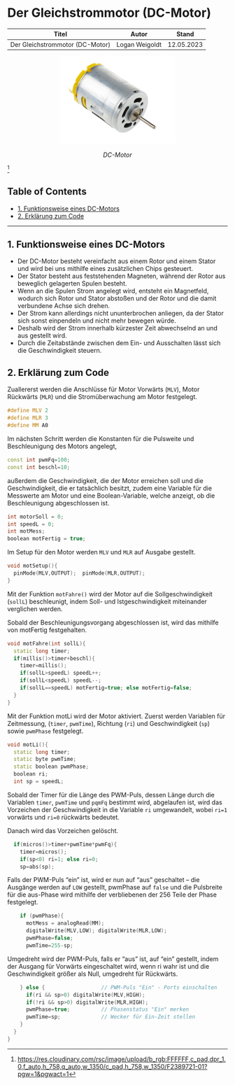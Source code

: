 # Der Gleichstrommotor (DC-Motor)

<div align = "center">
<table>
  <thead>
    <tr>
      <th align = "center">Titel</th>
      <th align = "center">Autor</th>
      <th align = "center">Stand</th>
    </tr>
  </thead>
  <tbody>
    <tr>
      <td align = "center">Der Gleichstrommotor (DC-Motor)</td>
      <td align = "center">Logan Weigoldt</td>
      <td align = "center">12.05.2023</td>
    </tr>
  </tbody>
</table>
</div>

<div align = "center">
  <img src = "DC-Motor.png" alt = "DC-Motor" width = "auto" height = "200">
<p><i>DC-Motor</i></p>
</div>

[^1]

## Table of Contents

- [1. Funktionsweise eines DC-Motors](#1-funktionsweise-eines-dc-motors)
- [2. Erklärung zum Code](#2-erklärung-zum-code)

---

## 1. Funktionsweise eines DC-Motors

- Der DC-Motor besteht vereinfacht aus einem Rotor und einem Stator und wird bei uns mithilfe eines zusätzlichen Chips gesteuert.
- Der Stator besteht aus feststehenden Magneten, während der Rotor aus beweglich gelagerten Spulen besteht.
- Wenn an die Spulen Strom angelegt wird, entsteht ein Magnetfeld, wodurch sich Rotor und Stator abstoßen und der Rotor und die damit verbundene Achse sich drehen.
- Der Strom kann allerdings nicht ununterbrochen anliegen, da der Stator sich sonst einpendeln und nicht mehr bewegen würde.
- Deshalb wird der Strom innerhalb kürzester Zeit abwechselnd an und aus gestellt wird.
- Durch die Zeitabstände zwischen dem Ein- und Ausschalten lässt sich die Geschwindigkeit steuern.

## 2. Erklärung zum Code

Zuallererst werden die Anschlüsse für Motor Vorwärts (`MLV`), Motor Rückwärts (`MLR`) und die Stromüberwachung am Motor festgelegt.

```C++
#define MLV 2        
#define MLR 3
#define MM A0
```

Im nächsten Schritt werden die Konstanten für die Pulsweite und Beschleunigung des Motors angelegt,

```C++
const int pwmFq=100;  
const int beschl=10;			
```

außerdem die Geschwindigkeit, die der Motor erreichen soll und die Geschwindigkeit, die er tatsächlich besitzt, zudem eine Variable für die Messwerte am Motor und eine Boolean-Variable, welche anzeigt, ob die Beschleunigung abgeschlossen ist.

```C++
int motorSoll = 0;    
int speedL = 0;     
int motMess;          
boolean motFertig = true;
```

Im Setup für den Motor werden `MLV` und `MLR` auf Ausgabe gestellt.

```C++
void motSetup(){
  pinMode(MLV,OUTPUT);  pinMode(MLR,OUTPUT);
}
```

Mit der Funktion `motFahre()` wird der Motor auf die Sollgeschwindigkeit (`sollL`) beschleunigt, indem Soll- und Istgeschwindigkeit miteinander verglichen werden. 

Sobald der Beschleunigungsvorgang abgeschlossen ist, wird das mithilfe von motFertig festgehalten.

```C++
void motFahre(int sollL){
  static long timer;  
  if(millis()>timer+beschl){
    timer=millis(); 
    if(sollL>speedL) speedL++;
    if(sollL<speedL) speedL--;
    if(sollL==speedL) motFertig=true; else motFertig=false; 
  }
}
```

Mit der Funktion motLi wird der Motor aktiviert. Zuerst werden Variablen für Zeitmessung, (`timer`, `pwmTime`), Richtung (`ri`) und Geschwindigkeit (`sp`) sowie `pwmPhase` festgelegt.

```C++
void motLi(){
  static long timer;        
  static byte pwmTime;      
  static boolean pwmPhase;  
  boolean ri;                
  int sp = speedL; 
```

Sobald der Timer für die Länge des PWM-Puls, dessen Länge durch die Variablen `timer`, `pwmTime` und `pqmFq` bestimmt wird, abgelaufen ist, wird das Vorzeichen der Geschwindigkeit in die Variable `ri` umgewandelt, wobei `ri=1` vorwärts und `ri=0` rückwärts bedeutet.

Danach wird das Vorzeichen gelöscht.

```C++
  if(micros()>timer+pwmTime*pwmFq){
    timer=micros();         
    if(sp<0) ri=1; else ri=0; 
    sp=abs(sp);
```

Falls der PWM-Puls “ein” ist, wird er nun auf “aus” geschaltet – die Ausgänge werden auf `LOW` gestellt, pwmPhase auf `false` und die Pulsbreite für die aus-Phase wird mithilfe der verbliebenen der 256 Teile der Phase festgelegt.

```C++
    if (pwmPhase){            
      motMess = analogRead(MM);
      digitalWrite(MLV,LOW); digitalWrite(MLR,LOW);
      pwmPhase=false;         
      pwmTime=255-sp;
```
      
Umgedreht wird der PWM-Puls, falls er “aus” ist, auf “ein” gestellt, indem der Ausgang für Vorwärts eingeschaltet wird, wenn ri wahr ist und die Geschwindigkeit größer als Null, umgedreht für Rückwärts.

```C++
    } else {                  // PWM-Puls "Ein" - Ports einschalten
      if(ri && sp>0) digitalWrite(MLV,HIGH); 
      if(!ri && sp>0) digitalWrite(MLR,HIGH);
      pwmPhase=true;          // Phasenstatus "Ein" merken
      pwmTime=sp;             // Wecker für Ein-Zeit stellen
    }
  }
}
```

[^1]: https://res.cloudinary.com/rsc/image/upload/b_rgb:FFFFFF,c_pad,dpr_1.0,f_auto,h_758,q_auto,w_1350/c_pad,h_758,w_1350/F2389721-01?pgw=1&pgwact=1
